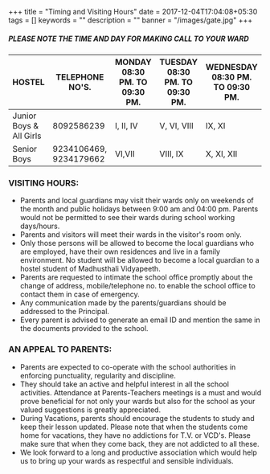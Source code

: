 +++
title =  "Timing and Visiting Hours"
date = 2017-12-04T17:04:08+05:30
tags = []
keywords = ""
description = ""
banner = "/images/gate.jpg"
+++
#####  PLEASE NOTE THE TIME AND DAY FOR MAKING CALL TO YOUR WARD

| HOSTEL                  | TELEPHONE NO'S.        | MONDAY 08:30 PM. TO 09:30 PM. | TUESDAY 08:30 PM. TO 09:30 PM. | WEDNESDAY 08:30 PM. TO 09:30 PM. | THURSDAY 08:30 PM. TO 09:30 PM. | FRIDAY 08:30 PM. TO 09:30 PM. | SATURDAY 08:30 PM. TO 09:30 PM. |
| ----------------------- | ---------------------- | ----------------------------- | ------------------------------ | -------------------------------- | ------------------------------- | ----------------------------- | ------------------------------- |
| Junior Boys & All Girls | 8092586239             | I, II, IV                     | V, VI, VIII                    | IX, XI                           | VII, VIII                       | I, II, IV, XI                 | V, VI, VII, IX                  |
| Senior Boys             | 9234106469, 9234179662 | VI,VII                        | VIII, IX                       | X, XI, XII                       | VI, VII                         | VIII, XI                      | IX, X, XII                      |

### VISITING HOURS:

- Parents and local guardians may visit their wards only on weekends of the month and public holidays between 9:00 am and 04:00 pm. Parents would not be permitted to see their wards during school working days/hours.
- Parents and visitors will meet their wards in the visitor's room only.
- Only those persons will be allowed to become the local guardians who are employed, have their own residences and live in a family environment. No student will be allowed to become a local guardian to a hostel student of Madhusthali Vidyapeeth.
- Parents are requested to intimate the school office promptly about the change of address, mobile/telephone no. to enable the school office to contact them in case of emergency.
- Any communication made by the parents/guardians should be addressed to the Principal.
- Every parent is advised to generate an email ID and mention the same in the documents provided to the school.

### AN APPEAL TO PARENTS:
 - Parents are expected to co-operate with the school authorities in enforcing punctuality, regularity and discipline. 
 - They should take an active and helpful interest in all the school activities. Attendance at Parents-Teachers meetings is a must and would prove beneficial for not only your wards but also for the school as your valued suggestions is greatly appreciated. 
 - During Vacations, parents should encourage the students to study and keep their lesson updated. Please note that when the students come home for vacations, they have no addictions for T.V. or VCD's. Please make sure that when they come back, they are not addicted to all these. 
 - We look forward to a long and productive association which would help us to bring up your wards as respectful and sensible individuals.



